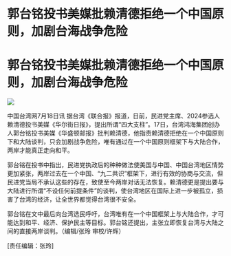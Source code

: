 # 郭台铭投书美媒批赖清德拒绝一个中国原则，加剧台海战争危险

# 郭台铭投书美媒批赖清德拒绝一个中国原则，加剧台海战争危险

![](https://inews.gtimg.com/newsapp_bt/0/15814319105/1000)

中国台湾网7月18日讯
据台湾《联合报》报道，日前，民进党主席、2024参选人赖清德投书美媒《华尔街日报》，提出所谓“四大支柱”。17日，台湾鸿海集团创办人郭台铭投书美媒《华盛顿邮报》批判赖清德，他指责赖清德拒绝在一个中国原则下和大陆谈判，只会加剧战争危险，唯有通过在一个中国原则框架下与大陆合作，两岸才能真正走向和平。

郭台铭在投书中指出，民进党执政后的种种做法使美国与中国、中国台湾地区情势更加紧张，两岸过去在一个中国、“九二共识”框架下，进行有效的协商与交流，但民进党当局不承认这些的存在，致使至今两岸对话无法恢复。赖清德更是提出要与大陆进行所谓“不设任何前提条件”的谈判，使台湾地区在国际上进一步被孤立，损害了台湾的经济，让全世界都觉得台湾很不安全。

郭台铭在文中最后向台湾选民呼吁，台湾唯有在一个中国框架上与大陆合作，才可能达到和平、经济、保护民主等目标。郭台铭还提出，主张立即恢复台湾与大陆之间的直接两岸谈判。（编辑/张玲
审校/许辉）

[责任编辑：张玲]

